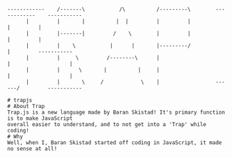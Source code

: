     ------------    /-------\           /\          /---------\        ------------    -----------
          |         |       |          |  |         |         |              |         |
          |         |-------|         /    \        |         |              |         |
          |         |    \           |      |       |---------/              |         -----------
          |         |     \         /--------\      |                        |                   |
          |         |      \       |          |     |                        |                   |
          |         |       \     /            \    |                  ------/         -----------
          
    # trapjs
    # About Trap
    Trap.js is a new language made by Baran Skistad! It's primary function is to make JavaScript 
    overall easier to understand, and to not get into a 'Trap' while coding!
    # Why 
    Well, when I, Baran Skistad started off coding in JavaScript, it made no sense at all!